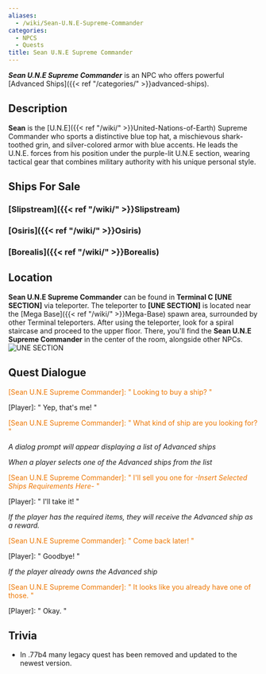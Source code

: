 ```yaml
---
aliases:
  - /wiki/Sean-U.N.E-Supreme-Commander
categories:
  - NPCS
  - Quests
title: Sean U.N.E Supreme Commander
---
```


**_Sean U.N.E Supreme Commander_** is an NPC who offers powerful [Advanced Ships]({{< ref "/categories/" >}}advanced-ships).

## Description

**Sean** is the [U.N.E]({{< ref "/wiki/" >}}United-Nations-of-Earth) Supreme Commander who sports a distinctive blue top hat, a mischievous shark-toothed grin, and silver-colored armor with blue accents. He leads the U.N.E. forces from his position under the purple-lit U.N.E section, wearing tactical gear that combines military authority with his unique personal style.

## Ships For Sale

### [Slipstream]({{< ref "/wiki/" >}}Slipstream)

### [Osiris]({{< ref "/wiki/" >}}Osiris)

### [Borealis]({{< ref "/wiki/" >}}Borealis)

## Location

**Sean U.N.E Supreme Commander** can be found in **Terminal C [UNE SECTION]** via teleporter. The teleporter to **[UNE SECTION]** is located near the [Mega Base]({{< ref "/wiki/" >}}Mega-Base) spawn area, surrounded by other Terminal teleporters. After using the teleporter, look for a spiral staircase and proceed to the upper floor. There, you'll find the **Sean U.N.E Supreme Commander** in the center of the room, alongside other NPCs. ![UNE
SECTION](Galaxy_UNESECTION.png "UNE SECTION")

## Quest Dialogue

<span style="color:#ee7600">[Sean U.N.E Supreme Commander]: " Looking to buy a ship? "</span>

[Player]: " Yep, that's me! "

<span style="color:#ee7600">[Sean U.N.E Supreme Commander]: " What kind of ship are you looking for? "</span>

_A dialog prompt will appear displaying a list of Advanced ships_

_When a player selects one of the Advanced ships from the list_

<span style="color:#ee7600">[Sean U.N.E Supreme Commander]: " I'll sell you one for _-Insert Selected Ships Requirements Here-_ "</span>

[Player]: " I'll take it! "

_If the player has the required items, they will receive the Advanced ship as a reward._

<span style="color:#ee7600">[Sean U.N.E Supreme Commander]: " Come back later! "</span>

[Player]: " Goodbye! "

_If the player already owns the Advanced ship_

<span style="color:#ee7600">[Sean U.N.E Supreme Commander]: " It looks like you already have one of those. "</span>

[Player]: " Okay. "

## Trivia

- In .77b4 many legacy quest has been removed and updated to the newest version.
